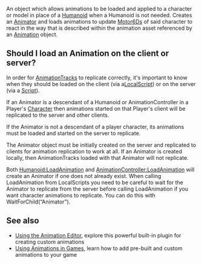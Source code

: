 An object which allows animations to be loaded and applied to a character or model in place of a [Humanoid](https://developer.roblox.com/en-us/api-reference/class/Humanoid) when a Humanoid is not needed. Creates an [Animator](https://developer.roblox.com/en-us/api-reference/class/Animator) and loads animations to update [Motor6Ds](https://developer.roblox.com/en-us/api-reference/class/Motor6D) of said character to react in the way that is described within the animation asset referenced by an [Animation](https://developer.roblox.com/en-us/api-reference/class/Animation) object.

Should I load an Animation on the client or server?
---------------------------------------------------

In order for [AnimationTracks](https://developer.roblox.com/en-us/api-reference/class/AnimationTrack) to replicate correctly, it's important to know when they should be loaded on the client (via a[LocalScript](https://developer.roblox.com/en-us/api-reference/class/LocalScript)) or on the server (via a [Script](https://developer.roblox.com/en-us/api-reference/class/Script)).

If an Animator is a descendant of a Humanoid or AnimationController in a Player's [Character](https://developer.roblox.com/en-us/api-reference/property/Player/Character) then animations started on that Player's client will be replicated to the server and other clients.

If the Animator is not a descendant of a player character, its animations must be loaded and started on the server to replicate.

The Animator object must be initially created on the server and replicated to clients for animation replication to work at all. If an Animator is created locally, then AnimationTracks loaded with that Animator will not replicate.

Both [Humanoid:LoadAnimation](https://developer.roblox.com/en-us/api-reference/function/Humanoid/LoadAnimation) and [AnimationController:LoadAnimation](https://developer.roblox.com/en-us/api-reference/function/AnimationController/LoadAnimation) will create an Animator if one does not already exist. When calling LoadAnimation from LocalScripts you need to be careful to wait for the Animator to replicate from the server before calling LoadAnimation if you want character animations to replicate. You can do this with WaitForChild(“Animator”).

See also
--------

*   [Using the Animation Editor](https://developer.roblox.com/articles/using-animation-editor), explore this powerful built-in plugin for creating custom animations
*   [Using Animations in Games](https://developer.roblox.com/articles/using-animations-in-games), learn how to add pre-built and custom animations to your game